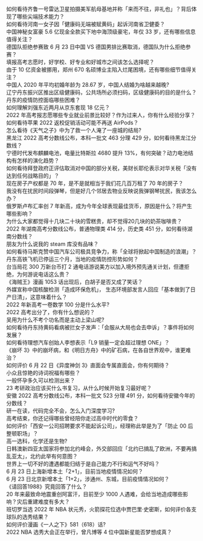 如何看待齐鲁一号雷达卫星拍摄美军航母基地并称「来而不往，非礼也」？背后体现了哪些尖端技术能力？  
如何看待河南一女子因「健康码无端被赋黄码」起诉河南省卫健委？  
中国神秘女富豪 5.6 亿现金全款买下地中海顶级豪宅，年仅 33 岁，还有哪些信息值得关注？  
德国队拒绝参赛致 6 月 23 日中国 VS 德国男排比赛取消，德国队为什么拒绝参赛？  
填报高考志愿时，好学校、好专业和好城市之间该怎么选择呢？  
由于 10 亿资金被挪用，郑州 670 名硕博业主陷入烂尾困境，还有哪些细节值得关注？  
中国人 2020 年平均初婚年龄为 28.67 岁，中国人结婚为啥越来越晚?  
辽宁丹东振兴区推出区级健康码，公共场所必须扫码，区级健康码的目的是什么？丹东的疫情防控面临哪些困难？  
如何理解刘强东近两月从京东套现 18 亿元？  
2022 年高考报志愿哪些专业就业前景比较好？作为过来人，你有什么经验分享？  
如何看待苹果 2022 返校促销活动可能不再送 AirPods？  
怎么看待《天气之子》中为了救一个人淹了一座城的结局?  
黑龙江 2022 高考分数线公布，本科一批文 463 分理 429 分，如何看待黑龙江分数线？  
宁德时代发布麒麟电池，电量比特斯拉 4680 提升 13%，有何突破？动力电池结构有怎样的演化趋势？  
如何看待拜登政府正评估取消对中国的部分关税，美财长耶伦表示对华关税「没有达到任何战略目的​」？  
现在房子产权都是 70 年，是不是就相当于我们花几百万租了 70 年的房子？  
我没有在扰民时间段弹琴，但是好几个邻居去物业反映说我弹钢琴扰民，我该怎么办？  
俄罗斯卢布汇率创 7 年新高，成为今年全球表现最佳货币，原因是什么？将产生哪些影响？  
为什么大家都觉得十几块二十块的雪糕贵，却不觉得20几块的奶茶咖啡贵？  
2022 年湖南高考分数线公布，普通物理类 414 分，历史类 451 分，如何看待湖南分数线？  
朋友为什么说我的 steam 库没有品味？  
如何看待马斯克赞中国汽车公司极具竞争力，称「全球将掀起中国制造的浪潮」？  
丹东高铁飞机已停运三个月，当地的疫情防控形势如何？  
台当局花 300 万新台币打 2 通电话游说美方以加入境外预先通关计划，但遭拒绝，为何游说电话这么贵？  
《海贼王》漫画 1053 话出现后，白胡子是否又成了笑话？  
外媒宣称中国核酸检测「造成环保危机」， 生态环境部发言人回应「基本做到了日产日清」，这意味着什么？  
2022 年新高考一卷数学 100 分是什么水平?  
2022 高考出分了，你有什么想说的？  
吴用为什么不考个功名而是主动上梁山呢?  
如何看待丹东持黄码看病被拦女子发声：「会服从大局也会去申诉」？事件将如何发展？  
如何看待理想汽车创始人李想表示「L9 销量一定会超过理想 ONE」？  
《崩坏 3》中的崩坏病，和《明日方舟》中的矿石病，在各自世界观中，谁更难治？  
如何评价 6 月 22 日《异度神剑 3》直面会专属直面会，你有何期待？  
小众且惊艳的诗词祝福有哪些？  
一般怀孕多久可以检测出来？  
23 考研政治应该买什么书复习，从什么时候开始复习最好呢？  
安徽 2022 高考分数线公布，本科一批文 523 分理 491 分，如何看待安徽今年的分数线？  
研一在读，代码完全不会，怎么入门深度学习?  
高考结束，你还记得哪些曾经陪你走过高中时代的零食？  
如何评价「西安一公司招聘要求不能起诉公司」，经理称此举是为了「防止 00 后整顿职场」？  
高一选科，化学还是生物?  
日韩澳新四亚太国家将参加北约峰会，外交部回应「北约已搞乱了欧洲，不要再搞乱亚太」，北约此举有何意图？  
世界上一切不好的遭遇都能归结于是自己能力不行和运气不好吗？  
6 月 23 日上海新增本土「2+1」，目前当地疫情情况如何？  
6 月 23 日北京新增本土「1+2」，涉通州、东城，目前疫情情况如何？  
《请回答1988》究竟回答了什么？  
20 年来最致命地震重创阿富汗，目前至少 1000 人遇难，会给当地造成哪些影响？灾后重建难度有多大？  
班切罗当选 2022 年 NBA 状元秀，火箭探花位选中贾巴里·史密斯，如何评价各支球队的选秀结果？  
如何评价漫画《一人之下》581（618）话?  
2022 NBA 选秀大会正在举行，曾凡博等 4 位中国新星能否梦想成真？  
